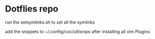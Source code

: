 # Dotflies repo

run the setsymlinks.sh to set all the symlinks

add the snippets to ~/.config/coc/ultisnips after installing all vim Plugins
